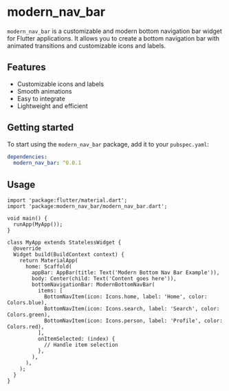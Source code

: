 # modern_nav_bar

`modern_nav_bar` is a customizable and modern bottom navigation bar widget for Flutter applications. It allows you to create a bottom navigation bar with animated transitions and customizable icons and labels.

## Features

- Customizable icons and labels
- Smooth animations
- Easy to integrate
- Lightweight and efficient

## Getting started

To start using the `modern_nav_bar` package, add it to your `pubspec.yaml`:

```yaml
dependencies:
  modern_nav_bar: ^0.0.1
```
## Usage
```
import 'package:flutter/material.dart';
import 'package:modern_nav_bar/modern_nav_bar.dart';

void main() {
  runApp(MyApp());
}

class MyApp extends StatelessWidget {
  @override
  Widget build(BuildContext context) {
    return MaterialApp(
      home: Scaffold(
        appBar: AppBar(title: Text('Modern Bottom Nav Bar Example')),
        body: Center(child: Text('Content goes here')),
        bottomNavigationBar: ModernBottomNavBar(
          items: [
            BottomNavItem(icon: Icons.home, label: 'Home', color: Colors.blue),
            BottomNavItem(icon: Icons.search, label: 'Search', color: Colors.green),
            BottomNavItem(icon: Icons.person, label: 'Profile', color: Colors.red),
          ],
          onItemSelected: (index) {
            // Handle item selection
          },
        ),
      ),
    );
  }
}
```
